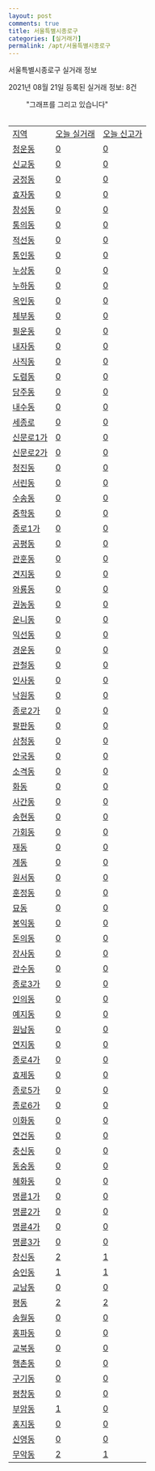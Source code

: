 ```yaml
---
layout: post
comments: true
title: 서울특별시종로구
categories: [실거래가]
permalink: /apt/서울특별시종로구
---
```


서울특별시종로구 실거래 정보

2021년 08월 21일 등록된 실거래 정보: 8건

<!--<script async src="https://pagead2.googlesyndication.com/pagead/js/adsbygoogle.js?client=ca-pub-3485438051770037"
 crossorigin="anonymous"></script>-->

<script type="text/javascript">
  google.charts.load('current', {'packages':['corechart']});
  google.charts.setOnLoadCallback(drawChart);

  function drawChart() {
    var data = google.visualization.arrayToDataTable([['거래일', '매매', '전월세', '전매'], ['20-07', 3, 12, 0], ['20-08', 20, 40, 0], ['20-09', 35, 123, 0], ['20-10', 91, 116, 0], ['20-11', 64, 122, 0], ['20-12', 70, 125, 0], ['21-01', 49, 142, 0], ['21-02', 40, 128, 0], ['21-03', 44, 124, 0], ['21-04', 42, 141, 0], ['21-05', 34, 252, 0], ['21-06', 28, 209, 0], ['21-07', 42, 153, 0], ['21-08', 6, 28, 0]]);

    var options = {
      title: '최근 1년간 유형별 거래량 추이',
      legend: { position: 'bottom' }
    };

    setTimeout(function() {
        var chart = new google.visualization.LineChart(document.getElementById('columnchart_material'));
        chart.draw(data, (options));
        document.getElementById('loading').style.display = 'none';
    }, 1500);

  }
</script>

<div id="loading" style="z-index:20; display: block; margin-left: 35px">"그래프를 그리고 있습니다"</div>
<div id="columnchart_material" style="width: 95%; margin-left: -35px; display: block"></div>
<!--<div style="width: 95%; margin-left: -35px; display: block">
      <script async src="https://pagead2.googlesyndication.com/pagead/js/adsbygoogle.js?client=ca-pub-3485438051770037"
          crossorigin="anonymous"></script>
      <ins class="adsbygoogle"
          style="display:block"
          data-ad-format="fluid"
          data-ad-layout-key="-fb+5w+4e-db+86"
          data-ad-client="ca-pub-3485438051770037"
          data-ad-slot="1827090281"></ins>
      <script>
          (adsbygoogle = window.adsbygoogle || []).push({});
      </script>
</div>-->
<br>
<table class="sortable">
  <tr>
    <td><a href="#">지역</a></td>
    <td><a href="#">오늘 실거래</a></td>
    <td><a href="#">오늘 신고가</a></td>
  </tr>

  
  <tr class="item">
    <td><a href="서울특별시종로구청운동">청운동</a></td>
    <td><a href="서울특별시종로구청운동">0</a></td>
    <td><a href="서울특별시종로구청운동">0</a></td>
  </tr>
    

  <tr class="item">
    <td><a href="서울특별시종로구신교동">신교동</a></td>
    <td><a href="서울특별시종로구신교동">0</a></td>
    <td><a href="서울특별시종로구신교동">0</a></td>
  </tr>
    

  <tr class="item">
    <td><a href="서울특별시종로구궁정동">궁정동</a></td>
    <td><a href="서울특별시종로구궁정동">0</a></td>
    <td><a href="서울특별시종로구궁정동">0</a></td>
  </tr>
    

  <tr class="item">
    <td><a href="서울특별시종로구효자동">효자동</a></td>
    <td><a href="서울특별시종로구효자동">0</a></td>
    <td><a href="서울특별시종로구효자동">0</a></td>
  </tr>
    

  <tr class="item">
    <td><a href="서울특별시종로구창성동">창성동</a></td>
    <td><a href="서울특별시종로구창성동">0</a></td>
    <td><a href="서울특별시종로구창성동">0</a></td>
  </tr>
    

  <tr class="item">
    <td><a href="서울특별시종로구통의동">통의동</a></td>
    <td><a href="서울특별시종로구통의동">0</a></td>
    <td><a href="서울특별시종로구통의동">0</a></td>
  </tr>
    

  <tr class="item">
    <td><a href="서울특별시종로구적선동">적선동</a></td>
    <td><a href="서울특별시종로구적선동">0</a></td>
    <td><a href="서울특별시종로구적선동">0</a></td>
  </tr>
    

  <tr class="item">
    <td><a href="서울특별시종로구통인동">통인동</a></td>
    <td><a href="서울특별시종로구통인동">0</a></td>
    <td><a href="서울특별시종로구통인동">0</a></td>
  </tr>
    

  <tr class="item">
    <td><a href="서울특별시종로구누상동">누상동</a></td>
    <td><a href="서울특별시종로구누상동">0</a></td>
    <td><a href="서울특별시종로구누상동">0</a></td>
  </tr>
    

  <tr class="item">
    <td><a href="서울특별시종로구누하동">누하동</a></td>
    <td><a href="서울특별시종로구누하동">0</a></td>
    <td><a href="서울특별시종로구누하동">0</a></td>
  </tr>
    

  <tr class="item">
    <td><a href="서울특별시종로구옥인동">옥인동</a></td>
    <td><a href="서울특별시종로구옥인동">0</a></td>
    <td><a href="서울특별시종로구옥인동">0</a></td>
  </tr>
    

  <tr class="item">
    <td><a href="서울특별시종로구체부동">체부동</a></td>
    <td><a href="서울특별시종로구체부동">0</a></td>
    <td><a href="서울특별시종로구체부동">0</a></td>
  </tr>
    

  <tr class="item">
    <td><a href="서울특별시종로구필운동">필운동</a></td>
    <td><a href="서울특별시종로구필운동">0</a></td>
    <td><a href="서울특별시종로구필운동">0</a></td>
  </tr>
    

  <tr class="item">
    <td><a href="서울특별시종로구내자동">내자동</a></td>
    <td><a href="서울특별시종로구내자동">0</a></td>
    <td><a href="서울특별시종로구내자동">0</a></td>
  </tr>
    

  <tr class="item">
    <td><a href="서울특별시종로구사직동">사직동</a></td>
    <td><a href="서울특별시종로구사직동">0</a></td>
    <td><a href="서울특별시종로구사직동">0</a></td>
  </tr>
    

  <tr class="item">
    <td><a href="서울특별시종로구도렴동">도렴동</a></td>
    <td><a href="서울특별시종로구도렴동">0</a></td>
    <td><a href="서울특별시종로구도렴동">0</a></td>
  </tr>
    

  <tr class="item">
    <td><a href="서울특별시종로구당주동">당주동</a></td>
    <td><a href="서울특별시종로구당주동">0</a></td>
    <td><a href="서울특별시종로구당주동">0</a></td>
  </tr>
    

  <tr class="item">
    <td><a href="서울특별시종로구내수동">내수동</a></td>
    <td><a href="서울특별시종로구내수동">0</a></td>
    <td><a href="서울특별시종로구내수동">0</a></td>
  </tr>
    

  <tr class="item">
    <td><a href="서울특별시종로구세종로">세종로</a></td>
    <td><a href="서울특별시종로구세종로">0</a></td>
    <td><a href="서울특별시종로구세종로">0</a></td>
  </tr>
    

  <tr class="item">
    <td><a href="서울특별시종로구신문로1가">신문로1가</a></td>
    <td><a href="서울특별시종로구신문로1가">0</a></td>
    <td><a href="서울특별시종로구신문로1가">0</a></td>
  </tr>
    

  <tr class="item">
    <td><a href="서울특별시종로구신문로2가">신문로2가</a></td>
    <td><a href="서울특별시종로구신문로2가">0</a></td>
    <td><a href="서울특별시종로구신문로2가">0</a></td>
  </tr>
    

  <tr class="item">
    <td><a href="서울특별시종로구청진동">청진동</a></td>
    <td><a href="서울특별시종로구청진동">0</a></td>
    <td><a href="서울특별시종로구청진동">0</a></td>
  </tr>
    

  <tr class="item">
    <td><a href="서울특별시종로구서린동">서린동</a></td>
    <td><a href="서울특별시종로구서린동">0</a></td>
    <td><a href="서울특별시종로구서린동">0</a></td>
  </tr>
    

  <tr class="item">
    <td><a href="서울특별시종로구수송동">수송동</a></td>
    <td><a href="서울특별시종로구수송동">0</a></td>
    <td><a href="서울특별시종로구수송동">0</a></td>
  </tr>
    

  <tr class="item">
    <td><a href="서울특별시종로구중학동">중학동</a></td>
    <td><a href="서울특별시종로구중학동">0</a></td>
    <td><a href="서울특별시종로구중학동">0</a></td>
  </tr>
    

  <tr class="item">
    <td><a href="서울특별시종로구종로1가">종로1가</a></td>
    <td><a href="서울특별시종로구종로1가">0</a></td>
    <td><a href="서울특별시종로구종로1가">0</a></td>
  </tr>
    

  <tr class="item">
    <td><a href="서울특별시종로구공평동">공평동</a></td>
    <td><a href="서울특별시종로구공평동">0</a></td>
    <td><a href="서울특별시종로구공평동">0</a></td>
  </tr>
    

  <tr class="item">
    <td><a href="서울특별시종로구관훈동">관훈동</a></td>
    <td><a href="서울특별시종로구관훈동">0</a></td>
    <td><a href="서울특별시종로구관훈동">0</a></td>
  </tr>
    

  <tr class="item">
    <td><a href="서울특별시종로구견지동">견지동</a></td>
    <td><a href="서울특별시종로구견지동">0</a></td>
    <td><a href="서울특별시종로구견지동">0</a></td>
  </tr>
    

  <tr class="item">
    <td><a href="서울특별시종로구와룡동">와룡동</a></td>
    <td><a href="서울특별시종로구와룡동">0</a></td>
    <td><a href="서울특별시종로구와룡동">0</a></td>
  </tr>
    

  <tr class="item">
    <td><a href="서울특별시종로구권농동">권농동</a></td>
    <td><a href="서울특별시종로구권농동">0</a></td>
    <td><a href="서울특별시종로구권농동">0</a></td>
  </tr>
    

  <tr class="item">
    <td><a href="서울특별시종로구운니동">운니동</a></td>
    <td><a href="서울특별시종로구운니동">0</a></td>
    <td><a href="서울특별시종로구운니동">0</a></td>
  </tr>
    

  <tr class="item">
    <td><a href="서울특별시종로구익선동">익선동</a></td>
    <td><a href="서울특별시종로구익선동">0</a></td>
    <td><a href="서울특별시종로구익선동">0</a></td>
  </tr>
    

  <tr class="item">
    <td><a href="서울특별시종로구경운동">경운동</a></td>
    <td><a href="서울특별시종로구경운동">0</a></td>
    <td><a href="서울특별시종로구경운동">0</a></td>
  </tr>
    

  <tr class="item">
    <td><a href="서울특별시종로구관철동">관철동</a></td>
    <td><a href="서울특별시종로구관철동">0</a></td>
    <td><a href="서울특별시종로구관철동">0</a></td>
  </tr>
    

  <tr class="item">
    <td><a href="서울특별시종로구인사동">인사동</a></td>
    <td><a href="서울특별시종로구인사동">0</a></td>
    <td><a href="서울특별시종로구인사동">0</a></td>
  </tr>
    

  <tr class="item">
    <td><a href="서울특별시종로구낙원동">낙원동</a></td>
    <td><a href="서울특별시종로구낙원동">0</a></td>
    <td><a href="서울특별시종로구낙원동">0</a></td>
  </tr>
    

  <tr class="item">
    <td><a href="서울특별시종로구종로2가">종로2가</a></td>
    <td><a href="서울특별시종로구종로2가">0</a></td>
    <td><a href="서울특별시종로구종로2가">0</a></td>
  </tr>
    

  <tr class="item">
    <td><a href="서울특별시종로구팔판동">팔판동</a></td>
    <td><a href="서울특별시종로구팔판동">0</a></td>
    <td><a href="서울특별시종로구팔판동">0</a></td>
  </tr>
    

  <tr class="item">
    <td><a href="서울특별시종로구삼청동">삼청동</a></td>
    <td><a href="서울특별시종로구삼청동">0</a></td>
    <td><a href="서울특별시종로구삼청동">0</a></td>
  </tr>
    

  <tr class="item">
    <td><a href="서울특별시종로구안국동">안국동</a></td>
    <td><a href="서울특별시종로구안국동">0</a></td>
    <td><a href="서울특별시종로구안국동">0</a></td>
  </tr>
    

  <tr class="item">
    <td><a href="서울특별시종로구소격동">소격동</a></td>
    <td><a href="서울특별시종로구소격동">0</a></td>
    <td><a href="서울특별시종로구소격동">0</a></td>
  </tr>
    

  <tr class="item">
    <td><a href="서울특별시종로구화동">화동</a></td>
    <td><a href="서울특별시종로구화동">0</a></td>
    <td><a href="서울특별시종로구화동">0</a></td>
  </tr>
    

  <tr class="item">
    <td><a href="서울특별시종로구사간동">사간동</a></td>
    <td><a href="서울특별시종로구사간동">0</a></td>
    <td><a href="서울특별시종로구사간동">0</a></td>
  </tr>
    

  <tr class="item">
    <td><a href="서울특별시종로구송현동">송현동</a></td>
    <td><a href="서울특별시종로구송현동">0</a></td>
    <td><a href="서울특별시종로구송현동">0</a></td>
  </tr>
    

  <tr class="item">
    <td><a href="서울특별시종로구가회동">가회동</a></td>
    <td><a href="서울특별시종로구가회동">0</a></td>
    <td><a href="서울특별시종로구가회동">0</a></td>
  </tr>
    

  <tr class="item">
    <td><a href="서울특별시종로구재동">재동</a></td>
    <td><a href="서울특별시종로구재동">0</a></td>
    <td><a href="서울특별시종로구재동">0</a></td>
  </tr>
    

  <tr class="item">
    <td><a href="서울특별시종로구계동">계동</a></td>
    <td><a href="서울특별시종로구계동">0</a></td>
    <td><a href="서울특별시종로구계동">0</a></td>
  </tr>
    

  <tr class="item">
    <td><a href="서울특별시종로구원서동">원서동</a></td>
    <td><a href="서울특별시종로구원서동">0</a></td>
    <td><a href="서울특별시종로구원서동">0</a></td>
  </tr>
    

  <tr class="item">
    <td><a href="서울특별시종로구훈정동">훈정동</a></td>
    <td><a href="서울특별시종로구훈정동">0</a></td>
    <td><a href="서울특별시종로구훈정동">0</a></td>
  </tr>
    

  <tr class="item">
    <td><a href="서울특별시종로구묘동">묘동</a></td>
    <td><a href="서울특별시종로구묘동">0</a></td>
    <td><a href="서울특별시종로구묘동">0</a></td>
  </tr>
    

  <tr class="item">
    <td><a href="서울특별시종로구봉익동">봉익동</a></td>
    <td><a href="서울특별시종로구봉익동">0</a></td>
    <td><a href="서울특별시종로구봉익동">0</a></td>
  </tr>
    

  <tr class="item">
    <td><a href="서울특별시종로구돈의동">돈의동</a></td>
    <td><a href="서울특별시종로구돈의동">0</a></td>
    <td><a href="서울특별시종로구돈의동">0</a></td>
  </tr>
    

  <tr class="item">
    <td><a href="서울특별시종로구장사동">장사동</a></td>
    <td><a href="서울특별시종로구장사동">0</a></td>
    <td><a href="서울특별시종로구장사동">0</a></td>
  </tr>
    

  <tr class="item">
    <td><a href="서울특별시종로구관수동">관수동</a></td>
    <td><a href="서울특별시종로구관수동">0</a></td>
    <td><a href="서울특별시종로구관수동">0</a></td>
  </tr>
    

  <tr class="item">
    <td><a href="서울특별시종로구종로3가">종로3가</a></td>
    <td><a href="서울특별시종로구종로3가">0</a></td>
    <td><a href="서울특별시종로구종로3가">0</a></td>
  </tr>
    

  <tr class="item">
    <td><a href="서울특별시종로구인의동">인의동</a></td>
    <td><a href="서울특별시종로구인의동">0</a></td>
    <td><a href="서울특별시종로구인의동">0</a></td>
  </tr>
    

  <tr class="item">
    <td><a href="서울특별시종로구예지동">예지동</a></td>
    <td><a href="서울특별시종로구예지동">0</a></td>
    <td><a href="서울특별시종로구예지동">0</a></td>
  </tr>
    

  <tr class="item">
    <td><a href="서울특별시종로구원남동">원남동</a></td>
    <td><a href="서울특별시종로구원남동">0</a></td>
    <td><a href="서울특별시종로구원남동">0</a></td>
  </tr>
    

  <tr class="item">
    <td><a href="서울특별시종로구연지동">연지동</a></td>
    <td><a href="서울특별시종로구연지동">0</a></td>
    <td><a href="서울특별시종로구연지동">0</a></td>
  </tr>
    

  <tr class="item">
    <td><a href="서울특별시종로구종로4가">종로4가</a></td>
    <td><a href="서울특별시종로구종로4가">0</a></td>
    <td><a href="서울특별시종로구종로4가">0</a></td>
  </tr>
    

  <tr class="item">
    <td><a href="서울특별시종로구효제동">효제동</a></td>
    <td><a href="서울특별시종로구효제동">0</a></td>
    <td><a href="서울특별시종로구효제동">0</a></td>
  </tr>
    

  <tr class="item">
    <td><a href="서울특별시종로구종로5가">종로5가</a></td>
    <td><a href="서울특별시종로구종로5가">0</a></td>
    <td><a href="서울특별시종로구종로5가">0</a></td>
  </tr>
    

  <tr class="item">
    <td><a href="서울특별시종로구종로6가">종로6가</a></td>
    <td><a href="서울특별시종로구종로6가">0</a></td>
    <td><a href="서울특별시종로구종로6가">0</a></td>
  </tr>
    

  <tr class="item">
    <td><a href="서울특별시종로구이화동">이화동</a></td>
    <td><a href="서울특별시종로구이화동">0</a></td>
    <td><a href="서울특별시종로구이화동">0</a></td>
  </tr>
    

  <tr class="item">
    <td><a href="서울특별시종로구연건동">연건동</a></td>
    <td><a href="서울특별시종로구연건동">0</a></td>
    <td><a href="서울특별시종로구연건동">0</a></td>
  </tr>
    

  <tr class="item">
    <td><a href="서울특별시종로구충신동">충신동</a></td>
    <td><a href="서울특별시종로구충신동">0</a></td>
    <td><a href="서울특별시종로구충신동">0</a></td>
  </tr>
    

  <tr class="item">
    <td><a href="서울특별시종로구동숭동">동숭동</a></td>
    <td><a href="서울특별시종로구동숭동">0</a></td>
    <td><a href="서울특별시종로구동숭동">0</a></td>
  </tr>
    

  <tr class="item">
    <td><a href="서울특별시종로구혜화동">혜화동</a></td>
    <td><a href="서울특별시종로구혜화동">0</a></td>
    <td><a href="서울특별시종로구혜화동">0</a></td>
  </tr>
    

  <tr class="item">
    <td><a href="서울특별시종로구명륜1가">명륜1가</a></td>
    <td><a href="서울특별시종로구명륜1가">0</a></td>
    <td><a href="서울특별시종로구명륜1가">0</a></td>
  </tr>
    

  <tr class="item">
    <td><a href="서울특별시종로구명륜2가">명륜2가</a></td>
    <td><a href="서울특별시종로구명륜2가">0</a></td>
    <td><a href="서울특별시종로구명륜2가">0</a></td>
  </tr>
    

  <tr class="item">
    <td><a href="서울특별시종로구명륜4가">명륜4가</a></td>
    <td><a href="서울특별시종로구명륜4가">0</a></td>
    <td><a href="서울특별시종로구명륜4가">0</a></td>
  </tr>
    

  <tr class="item">
    <td><a href="서울특별시종로구명륜3가">명륜3가</a></td>
    <td><a href="서울특별시종로구명륜3가">0</a></td>
    <td><a href="서울특별시종로구명륜3가">0</a></td>
  </tr>
    

  <tr class="item">
    <td><a href="서울특별시종로구창신동">창신동</a></td>
    <td><a href="서울특별시종로구창신동">2</a></td>
    <td><a href="서울특별시종로구창신동">1</a></td>
  </tr>
    

  <tr class="item">
    <td><a href="서울특별시종로구숭인동">숭인동</a></td>
    <td><a href="서울특별시종로구숭인동">1</a></td>
    <td><a href="서울특별시종로구숭인동">1</a></td>
  </tr>
    

  <tr class="item">
    <td><a href="서울특별시종로구교남동">교남동</a></td>
    <td><a href="서울특별시종로구교남동">0</a></td>
    <td><a href="서울특별시종로구교남동">0</a></td>
  </tr>
    

  <tr class="item">
    <td><a href="서울특별시종로구평동">평동</a></td>
    <td><a href="서울특별시종로구평동">2</a></td>
    <td><a href="서울특별시종로구평동">2</a></td>
  </tr>
    

  <tr class="item">
    <td><a href="서울특별시종로구송월동">송월동</a></td>
    <td><a href="서울특별시종로구송월동">0</a></td>
    <td><a href="서울특별시종로구송월동">0</a></td>
  </tr>
    

  <tr class="item">
    <td><a href="서울특별시종로구홍파동">홍파동</a></td>
    <td><a href="서울특별시종로구홍파동">0</a></td>
    <td><a href="서울특별시종로구홍파동">0</a></td>
  </tr>
    

  <tr class="item">
    <td><a href="서울특별시종로구교북동">교북동</a></td>
    <td><a href="서울특별시종로구교북동">0</a></td>
    <td><a href="서울특별시종로구교북동">0</a></td>
  </tr>
    

  <tr class="item">
    <td><a href="서울특별시종로구행촌동">행촌동</a></td>
    <td><a href="서울특별시종로구행촌동">0</a></td>
    <td><a href="서울특별시종로구행촌동">0</a></td>
  </tr>
    

  <tr class="item">
    <td><a href="서울특별시종로구구기동">구기동</a></td>
    <td><a href="서울특별시종로구구기동">0</a></td>
    <td><a href="서울특별시종로구구기동">0</a></td>
  </tr>
    

  <tr class="item">
    <td><a href="서울특별시종로구평창동">평창동</a></td>
    <td><a href="서울특별시종로구평창동">0</a></td>
    <td><a href="서울특별시종로구평창동">0</a></td>
  </tr>
    

  <tr class="item">
    <td><a href="서울특별시종로구부암동">부암동</a></td>
    <td><a href="서울특별시종로구부암동">1</a></td>
    <td><a href="서울특별시종로구부암동">0</a></td>
  </tr>
    

  <tr class="item">
    <td><a href="서울특별시종로구홍지동">홍지동</a></td>
    <td><a href="서울특별시종로구홍지동">0</a></td>
    <td><a href="서울특별시종로구홍지동">0</a></td>
  </tr>
    

  <tr class="item">
    <td><a href="서울특별시종로구신영동">신영동</a></td>
    <td><a href="서울특별시종로구신영동">0</a></td>
    <td><a href="서울특별시종로구신영동">0</a></td>
  </tr>
    

  <tr class="item">
    <td><a href="서울특별시종로구무악동">무악동</a></td>
    <td><a href="서울특별시종로구무악동">2</a></td>
    <td><a href="서울특별시종로구무악동">1</a></td>
  </tr>
    


</table>


    